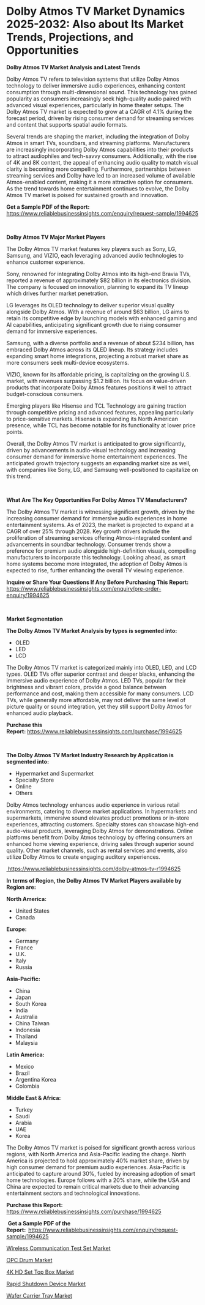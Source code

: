 <p><h1>Dolby Atmos TV Market Dynamics 2025-2032: Also about Its Market Trends, Projections, and Opportunities</h1></p><p><strong>Dolby Atmos TV Market Analysis and Latest Trends</strong></p>
<p><p>Dolby Atmos TV refers to television systems that utilize Dolby Atmos technology to deliver immersive audio experiences, enhancing content consumption through multi-dimensional sound. This technology has gained popularity as consumers increasingly seek high-quality audio paired with advanced visual experiences, particularly in home theater setups. The Dolby Atmos TV market is expected to grow at a CAGR of 4.1% during the forecast period, driven by rising consumer demand for streaming services and content that supports spatial audio formats.</p><p>Several trends are shaping the market, including the integration of Dolby Atmos in smart TVs, soundbars, and streaming platforms. Manufacturers are increasingly incorporating Dolby Atmos capabilities into their products to attract audiophiles and tech-savvy consumers. Additionally, with the rise of 4K and 8K content, the appeal of enhancing audio quality to match visual clarity is becoming more compelling. Furthermore, partnerships between streaming services and Dolby have led to an increased volume of available Atmos-enabled content, making it a more attractive option for consumers. As the trend towards home entertainment continues to evolve, the Dolby Atmos TV market is poised for sustained growth and innovation.</p></p>
<p><strong>Get a Sample PDF of the Report:&nbsp;</strong> <a href="https://www.reliablebusinessinsights.com/enquiry/request-sample/1994625?utm_campaign=1138&utm_medium=2&utm_source=Github&utm_content=ia&utm_term=11022025&utm_id=dolby-atmos-tv">https://www.reliablebusinessinsights.com/enquiry/request-sample/1994625</a></p>
<p>&nbsp;</p>
<p><strong>Dolby Atmos TV Major Market Players</strong></p>
<p><p>The Dolby Atmos TV market features key players such as Sony, LG, Samsung, and VIZIO, each leveraging advanced audio technologies to enhance customer experience. </p><p>Sony, renowned for integrating Dolby Atmos into its high-end Bravia TVs, reported a revenue of approximately $82 billion in its electronics division. The company is focused on innovation, planning to expand its TV lineup which drives further market penetration.</p><p>LG leverages its OLED technology to deliver superior visual quality alongside Dolby Atmos. With a revenue of around $63 billion, LG aims to retain its competitive edge by launching models with enhanced gaming and AI capabilities, anticipating significant growth due to rising consumer demand for immersive experiences.</p><p>Samsung, with a diverse portfolio and a revenue of about $234 billion, has embraced Dolby Atmos across its QLED lineup. Its strategy includes expanding smart home integrations, projecting a robust market share as more consumers seek multi-device ecosystems.</p><p>VIZIO, known for its affordable pricing, is capitalizing on the growing U.S. market, with revenues surpassing $1.2 billion. Its focus on value-driven products that incorporate Dolby Atmos features positions it well to attract budget-conscious consumers.</p><p>Emerging players like Hisense and TCL Technology are gaining traction through competitive pricing and advanced features, appealing particularly to price-sensitive markets. Hisense is expanding its North American presence, while TCL has become notable for its functionality at lower price points.</p><p>Overall, the Dolby Atmos TV market is anticipated to grow significantly, driven by advancements in audio-visual technology and increasing consumer demand for immersive home entertainment experiences. The anticipated growth trajectory suggests an expanding market size as well, with companies like Sony, LG, and Samsung well-positioned to capitalize on this trend.</p></p>
<p>&nbsp;</p>
<p><strong>What Are The Key Opportunities For Dolby Atmos TV Manufacturers?</strong></p>
<p><p>The Dolby Atmos TV market is witnessing significant growth, driven by the increasing consumer demand for immersive audio experiences in home entertainment systems. As of 2023, the market is projected to expand at a CAGR of over 25% through 2028. Key growth drivers include the proliferation of streaming services offering Atmos-integrated content and advancements in soundbar technology. Consumer trends show a preference for premium audio alongside high-definition visuals, compelling manufacturers to incorporate this technology. Looking ahead, as smart home systems become more integrated, the adoption of Dolby Atmos is expected to rise, further enhancing the overall TV viewing experience.</p></p>
<p><strong>Inquire or Share Your Questions If Any Before Purchasing This Report:</strong> <a href="https://www.reliablebusinessinsights.com/enquiry/pre-order-enquiry/1994625?utm_campaign=1138&utm_medium=2&utm_source=Github&utm_content=ia&utm_term=11022025&utm_id=dolby-atmos-tv">https://www.reliablebusinessinsights.com/enquiry/pre-order-enquiry/1994625</a></p>
<p>&nbsp;</p>
<p><strong>Market Segmentation</strong></p>
<p><strong>The Dolby Atmos TV Market Analysis by types is segmented into:</strong></p>
<p><ul><li>OLED</li><li>LED</li><li>LCD</li></ul></p>
<p><p>The Dolby Atmos TV market is categorized mainly into OLED, LED, and LCD types. OLED TVs offer superior contrast and deeper blacks, enhancing the immersive audio experience of Dolby Atmos. LED TVs, popular for their brightness and vibrant colors, provide a good balance between performance and cost, making them accessible for many consumers. LCD TVs, while generally more affordable, may not deliver the same level of picture quality or sound integration, yet they still support Dolby Atmos for enhanced audio playback.</p></p>
<p><strong>Purchase this Report:&nbsp;</strong><a href="https://www.reliablebusinessinsights.com/purchase/1994625?utm_campaign=1138&utm_medium=2&utm_source=Github&utm_content=ia&utm_term=11022025&utm_id=dolby-atmos-tv">https://www.reliablebusinessinsights.com/purchase/1994625</a></p>
<p>&nbsp;</p>
<p><strong>The Dolby Atmos TV Market Industry Research by Application is segmented into:</strong></p>
<p><ul><li>Hypermarket and Supermarket</li><li>Specialty Store</li><li>Online</li><li>Others</li></ul></p>
<p><p>Dolby Atmos technology enhances audio experience in various retail environments, catering to diverse market applications. In hypermarkets and supermarkets, immersive sound elevates product promotions or in-store experiences, attracting customers. Specialty stores can showcase high-end audio-visual products, leveraging Dolby Atmos for demonstrations. Online platforms benefit from Dolby Atmos technology by offering consumers an enhanced home viewing experience, driving sales through superior sound quality. Other market channels, such as rental services and events, also utilize Dolby Atmos to create engaging auditory experiences.</p></p>
<p><a href="https://www.reliablebusinessinsights.com/dolby-atmos-tv-r1994625?utm_campaign=1138&utm_medium=2&utm_source=Github&utm_content=ia&utm_term=11022025&utm_id=dolby-atmos-tv">&nbsp;https://www.reliablebusinessinsights.com/dolby-atmos-tv-r1994625</a></p>
<p><strong>In terms of Region, the Dolby Atmos TV Market Players available by Region are:</strong></p>
<p>
    <p> <strong> North America: </strong>
        <ul>
            <li>United States</li>
            <li>Canada</li>
        </ul>
        </p> 
    <p> <strong> Europe: </strong>
        <ul>
            <li>Germany</li>
            <li>France</li>
            <li>U.K.</li>
            <li>Italy</li>
            <li>Russia</li>
        </ul>
        </p> 
    <p> <strong> Asia-Pacific: </strong>
        <ul>
            <li>China</li>
            <li>Japan</li>
            <li>South Korea</li>
            <li>India</li>
            <li>Australia</li>
            <li>China Taiwan</li>
            <li>Indonesia</li>
            <li>Thailand</li>
            <li>Malaysia</li>
        </ul>
        </p> 
    <p> <strong> Latin America: </strong>
        <ul>
            <li>Mexico</li>
            <li>Brazil</li>
            <li>Argentina Korea</li>
            <li>Colombia</li>
        </ul>
        </p> 
    <p> <strong> Middle East & Africa: </strong>
        <ul>
            <li>Turkey</li>
            <li>Saudi</li>
            <li>Arabia</li>
            <li>UAE</li>
            <li>Korea</li>
        </ul>
    </p>
    </p>
<p><p>The Dolby Atmos TV market is poised for significant growth across various regions, with North America and Asia-Pacific leading the charge. North America is projected to hold approximately 40% market share, driven by high consumer demand for premium audio experiences. Asia-Pacific is anticipated to capture around 30%, fueled by increasing adoption of smart home technologies. Europe follows with a 20% share, while the USA and China are expected to remain critical markets due to their advancing entertainment sectors and technological innovations.</p></p>
<p><strong>Purchase this Report: </strong><a href="https://www.reliablebusinessinsights.com/purchase/1994625?utm_campaign=1138&utm_medium=2&utm_source=Github&utm_content=ia&utm_term=11022025&utm_id=dolby-atmos-tv">https://www.reliablebusinessinsights.com/purchase/1994625</a></p>
<p>&nbsp;<strong>Get a Sample PDF of the Report:&nbsp;&nbsp;</strong><a href="https://www.reliablebusinessinsights.com/enquiry/request-sample/1994625?utm_campaign=1138&utm_medium=2&utm_source=Github&utm_content=ia&utm_term=11022025&utm_id=dolby-atmos-tv">https://www.reliablebusinessinsights.com/enquiry/request-sample/1994625</a></p>
<p><strong></strong></p>
<p><p><a href="https://github.com/olaffmeagon/Market-Research-Report-List-1/blob/main/wireless-communication-test-set-market.md?utm_campaign=1138&utm_medium=2&utm_source=Github&utm_content=ia&utm_term=11022025&utm_id=dolby-atmos-tv">Wireless Communication Test Set Market</a></p><p><a href="https://github.com/guleealhani/Market-Research-Report-List-1/blob/main/opc-drum-market.md?utm_campaign=1138&utm_medium=2&utm_source=Github&utm_content=ia&utm_term=11022025&utm_id=dolby-atmos-tv">OPC Drum Market</a></p><p><a href="https://github.com/hoevealiur4/Market-Research-Report-List-1/blob/main/4k-hd-set-top-box-market.md?utm_campaign=1138&utm_medium=2&utm_source=Github&utm_content=ia&utm_term=11022025&utm_id=dolby-atmos-tv">4K HD Set Top Box Market</a></p><p><a href="https://github.com/palejsaafuu/Market-Research-Report-List-1/blob/main/rapid-shutdown-device-market.md?utm_campaign=1138&utm_medium=2&utm_source=Github&utm_content=ia&utm_term=11022025&utm_id=dolby-atmos-tv">Rapid Shutdown Device Market</a></p><p><a href="https://github.com/leehihkl/Market-Research-Report-List-1/blob/main/wafer-carrier-tray-market.md?utm_campaign=1138&utm_medium=2&utm_source=Github&utm_content=ia&utm_term=11022025&utm_id=dolby-atmos-tv">Wafer Carrier Tray Market</a></p></p>